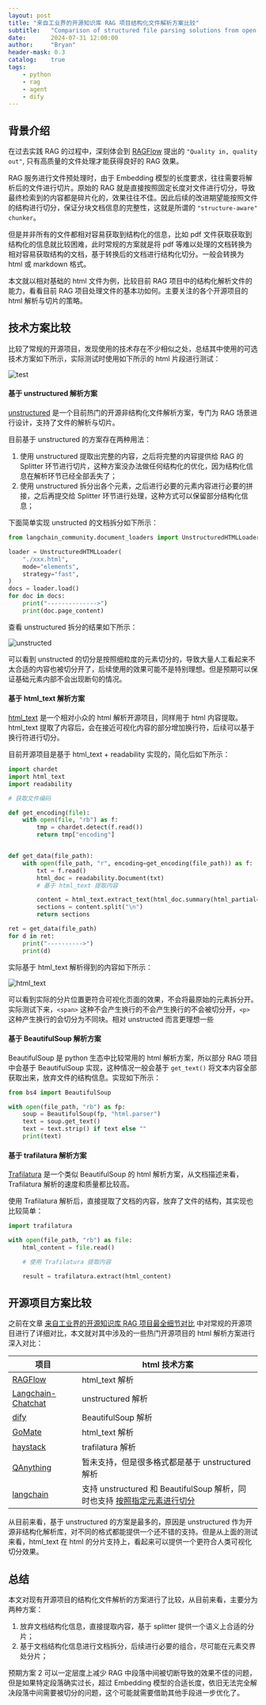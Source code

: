 ```yaml
---
layout: post
title: "来自工业界的开源知识库 RAG 项目结构化文件解析方案比较"
subtitle:   "Comparison of structured file parsing solutions from open source RAG projects in the industry"
date:       2024-07-31 12:00:00
author:     "Bryan"
header-mask: 0.3
catalog:    true
tags:
    - python
    - rag
    - agent
    - dify
---
```


## 背景介绍
在过去实践 RAG 的过程中，深刻体会到 [RAGFlow](https://github.com/infiniflow/ragflow) 提出的 `"Quality in, quality out"`, 只有高质量的文件处理才能获得良好的 RAG 效果。

RAG 服务进行文件预处理时，由于 Embedding 模型的长度要求，往往需要将解析后的文件进行切片。原始的 RAG 就是直接按照固定长度对文件进行切分，导致最终检索到的内容都是碎片化的，效果往往不佳。因此后续的改进期望能按照文件的结构进行切分，保证分块文档信息的完整性，这就是所谓的 `"structure-aware" chunker`。

但是并非所有的文件都相对容易获取到结构化的信息，比如 pdf 文件获取获取到结构化的信息就比较困难，此时常规的方案就是将 pdf 等难以处理的文档转换为相对容易获取结构的文档，基于转换后的文档进行结构化切分。一般会转换为 html 或 markdown 格式。

本文就以相对基础的 html 文件为例，比较目前 RAG 项目中的结构化解析文件的能力，看看目前 RAG 项目处理文件的基本功如何。主要关注的各个开源项目的 html 解析与切片的策略。


## 技术方案比较

比较了常规的开源项目，发现使用的技术存在不少相似之处，总结其中使用的可选技术方案如下所示，实际测试时使用如下所示的 html 片段进行测试：

![test](/img/in-post/html-parser/test.png)

#### 基于 unstructured 解析方案

[unstructured](https://unstructured.io/) 是一个目前热门的开源非结构化文件解析方案，专门为 RAG 场景进行设计，支持了文件的解析与切片。

目前基于 unstructured 的方案存在两种用法：

1. 使用 unstructured 提取出完整的内容，之后将完整的内容提供给 RAG 的 Splitter 环节进行切片，这种方案没办法做任何结构化的优化，因为结构化信息在解析环节已经全部丢失了；
2. 使用 unstructured 拆分出各个元素，之后进行必要的元素内容进行必要的拼接，之后再提交给 Splitter 环节进行处理，这种方式可以保留部分结构化信息；

下面简单实现 unstructed 的文档拆分如下所示：

```python
from langchain_community.document_loaders import UnstructuredHTMLLoader

loader = UnstructuredHTMLLoader(
    "./xxx.html",
    mode="elements",
    strategy="fast",
)
docs = loader.load()
for doc in docs:
    print("-------------->")
    print(doc.page_content)

```

查看 unstructured 拆分的结果如下所示：

![unstructed](/img/in-post/html-parser/unstructed.png)

可以看到 unstructed 的切分是按照细粒度的元素切分的，导致大量人工看起来不太合适的内容也被切分开了，后续使用的效果可能不是特别理想。但是预期可以保证基础元素内部不会出现断句的情况。

#### 基于 html_text 解析方案

[html_text](https://github.com/zytedata/html-text) 是一个相对小众的 html 解析开源项目，同样用于 html 内容提取。html_text 提取了内容后，会在接近可视化内容的部分增加换行符，后续可以基于换行符进行切分。

目前开源项目是基于 html_text + readability 实现的，简化后如下所示：

```python
import chardet
import html_text
import readability

# 获取文件编码

def get_encoding(file):
    with open(file, "rb") as f:
        tmp = chardet.detect(f.read())
        return tmp["encoding"]


def get_data(file_path):
    with open(file_path, "r", encoding=get_encoding(file_path)) as f:
        txt = f.read()
        html_doc = readability.Document(txt)
        # 基于 html_text 提取内容

        content = html_text.extract_text(html_doc.summary(html_partial=True))
        sections = content.split("\n")
        return sections

ret = get_data(file_path)
for d in ret:
    print("---------->")
    print(d)

```

实际基于 html_text 解析得到的内容如下所示：

![html_text](/img/in-post/html-parser/html_text.png)

可以看到实际的分片位置更符合可视化页面的效果，不会将最原始的元素拆分开。实际测试下来，`<span>` 这种不会产生换行的不会产生换行的不会被切分开，`<p>` 这种产生换行的会切分为不同块。相对 unstructed 而言更理想一些

#### 基于 BeautifulSoup 解析方案

BeautifulSoup 是 python 生态中比较常用的 html 解析方案，所以部分 RAG 项目中会基于 BeautifulSoup 实现，这种情况一般会基于 `get_text()` 将文本内容全部获取出来，放弃文件的结构信息。实现如下所示：

```python
from bs4 import BeautifulSoup

with open(file_path, "rb") as fp:
    soup = BeautifulSoup(fp, "html.parser")
    text = soup.get_text()
    text = text.strip() if text else ""
    print(text)
```

#### 基于 trafilatura 解析方案

[Trafilatura](https://github.com/adbar/trafilatura) 是一个类似 BeautifulSoup 的 html 解析方案，从文档描述来看，Trafilatura 解析的速度和质量都比较高。

使用 Trafilatura 解析后，直接提取了文档的内容，放弃了文件的结构，其实现也比较简单：

```python
import trafilatura

with open(file_path, "rb") as file:
    html_content = file.read()

    # 使用 Trafilatura 提取内容

    result = trafilatura.extract(html_content)
```

## 开源项目方案比较

之前在文章 [来自工业界的开源知识库 RAG 项目最全细节对比](https://zhuanlan.zhihu.com/p/707842657) 中对常规的开源项目进行了详细对比，本文就对其中涉及的一些热门开源项目的 html 解析方案进行深入对比：

| 项目 | html 技术方案 |
| --- | --- |
| [RAGFlow](https://github.com/infiniflow/ragflow) | html_text 解析 |
| [Langchain-Chatchat](https://github.com/chatchat-space/Langchain-Chatchat) | unstructured 解析 |
| [dify](https://github.com/langgenius/dify) | BeautifulSoup 解析 |
| [GoMate](https://github.com/gomate-community/GoMate) | html_text 解析 |
| [haystack](https://github.com/deepset-ai/haystack) | trafilatura 解析 |
| [QAnything](https://github.com/netease-youdao/QAnything) | 暂未支持，但是很多格式都是基于 unstructured 解析 |
| [langchain](https://github.com/langchain-ai/langchain) | 支持 unstructured 和 BeautifulSoup 解析，同时也支持 [按照指定元素进行切分](https://python.langchain.com/v0.2/docs/how_to/HTML_header_metadata_splitter/) |

从目前来看，基于 unstructured 的方案是最多的，原因是 unstructured 作为开源非结构化解析库，对不同的格式都能提供一个还不错的支持。但是从上面的测试来看，html_text 在 html 的分片支持上，看起来可以提供一个更符合人类可视化切分效果。

## 总结

本文对现有开源项目的结构化文件解析的方案进行了比较，从目前来看，主要分为两种方案：

1. 放弃文档结构化信息，直接提取内容，基于 splitter 提供一个语义上合适的分片；
2. 基于文档结构化信息进行文档拆分，后续进行必要的组合，尽可能在元素交界处分片；

预期方案 2 可以一定层度上减少 RAG 中段落中间被切断导致的效果不佳的问题，但是如果特定段落确实过长，超过 Embedding 模型的合适长度，依旧无法完全解决段落中间需要被切分的问题，这个可能就需要借助其他手段进一步优化了。

